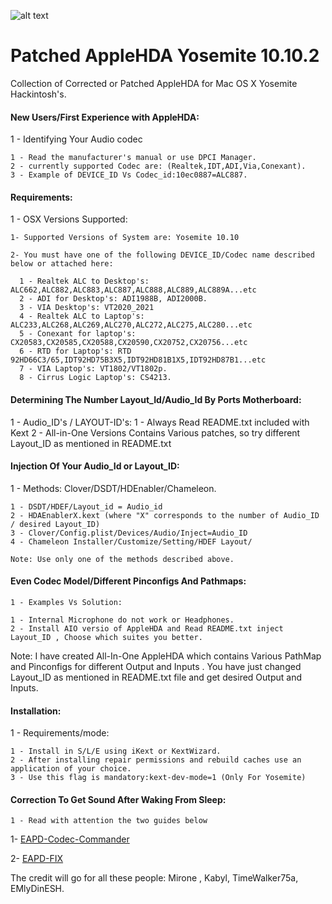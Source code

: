![alt text](https://raw.githubusercontent.com/insanelydeepak/High-Definition-Audio-Codec-Installer-Hackintosh/master/HDA%20Codec.jpg)

# Patched AppleHDA Yosemite 10.10.2
Collection of Corrected or Patched AppleHDA for Mac OS X Yosemite Hackintosh's. 
#### New Users/First Experience with AppleHDA: 
 
1 - Identifying Your Audio codec
   
    1 - Read the manufacturer's manual or use DPCI Manager.
    2 - currently supported Codec are: (Realtek,IDT,ADI,Via,Conexant).
    3 - Example of DEVICE_ID Vs Codec_id:10ec0887=ALC887.

####  Requirements:
 
  1 - OSX Versions Supported:
 
    1- Supported Versions of System are: Yosemite 10.10
                               
    2- You must have one of the following DEVICE_ID/Codec name described below or attached here:
 
      1 - Realtek ALC to Desktop's: ALC662,ALC882,ALC883,ALC887,ALC888,ALC889,ALC889A...etc
      2 - ADI for Desktop's: ADI1988B, ADI2000B.
      3 - VIA Desktop's: VT2020_2021
      4 - Realtek ALC to Laptop's: ALC233,ALC268,ALC269,ALC270,ALC272,ALC275,ALC280...etc
      5 - Conexant for laptop's: CX20583,CX20585,CX20588,CX20590,CX20752,CX20756...etc
      6 - RTD for Laptop's: RTD 92HD66C3/65,IDT92HD75B3X5,IDT92HD81B1X5,IDT92HD87B1...etc
      7 - VIA Laptop's: VT1802/VT1802p.
      8 - Cirrus Logic Laptop's: CS4213.
      
####  Determining The Number Layout_Id/Audio_Id By Ports Motherboard:
 
  1 - Audio_ID's / LAYOUT-ID's:
         1 - Always Read README.txt included with Kext 
         2 - All-in-One Versions Contains Various patches, so try different Layout_ID as mentioned in README.txt 

      
#### Injection Of Your Audio_Id or Layout_ID:
 
  1 - Methods: Clover/DSDT/HDEnabler/Chameleon.
 
    1 - DSDT/HDEF/Layout_id = Audio_id
    2 - HDAEnablerX.kext (where "X" corresponds to the number of Audio_ID / desired Layout_ID)
    3 - Clover/Config.plist/Devices/Audio/Inject=Audio_ID
    4 - Chameleon Installer/Customize/Setting/HDEF Layout/
                               
    Note: Use only one of the methods described above.

#### Even Codec Model/Different Pinconfigs And Pathmaps:
 
    1 - Examples Vs Solution:
 
    1 - Internal Microphone do not work or Headphones.
    2 - Install AIO versio of AppleHDA and Read README.txt inject Layout_ID , Choose which suites you better.
                                   
  Note: I have created All-In-One AppleHDA which contains Various PathMap and Pinconfigs for different Output and Inputs .
  You have just changed Layout_ID as mentioned in README.txt file and get desired Output and Inputs.
  
#### Installation:
 
   1 - Requirements/mode:
 
    1 - Install in S/L/E using iKext or KextWizard.
    2 - After installing repair permissions and rebuild caches use an application of your choice.
    3 - Use this flag is mandatory:kext-dev-mode=1 (Only For Yosemite)
 

#### Correction To Get Sound After Waking From Sleep:
   
    1 - Read with attention the two guides below 
                
  1- [EAPD-Codec-Commander](https://github.com/Dolnor/EAPD-Codec-Commander) 
   
  2- [EAPD-FIX](http://forum.osxlatitude.com/index.php?/topic/3084-eapdjack-sense-fix-no-audiojack-sense-issue-after-sleep/)      

The credit will go for all these people:  Mirone , Kabyl, TimeWalker75a, EMlyDinESH.
